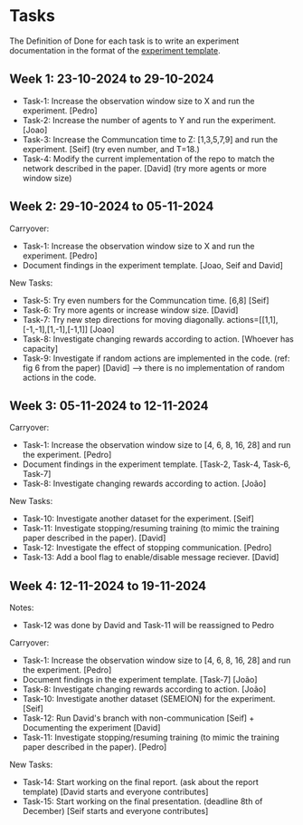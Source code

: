 # Tasks

The Definition of Done for each task is to write an experiment documentation in the format of the [experiment template](./experiments/experiement_template.md).

## Week 1: 23-10-2024 to 29-10-2024

- Task-1: Increase the observation window size to X and run the experiment. [Pedro]
- Task-2: Increase the number of agents to Y and run the experiment. [Joao]
- Task-3: Increase the Communcation time to Z: [1,3,5,7,9] and run the experiment. [Seif] (try even number, and T=18.)
- Task-4: Modify the current implementation of the repo to match the network described in the paper. [David] (try more agents or more window size)


## Week 2: 29-10-2024 to 05-11-2024
Carryover:
- Task-1: Increase the observation window size to X and run the experiment. [Pedro]
- Document findings in the experiment template. [Joao, Seif and David]
  
New Tasks:
- Task-5: Try even numbers for the Communcation time. [6,8] [Seif]
- Task-6: Try more agents or increase window size. [David]
- Task-7: Try new step directions for moving diagonally. actions=[[1,1],[-1,-1],[1,-1],[-1,1]] [Joao]
- Task-8: Investigate changing rewards according to action. [Whoever has capacity]
- Task-9: Investigate if random actions are implemented in the code. (ref: fig 6 from the paper) [David] --> there is no implementation of random actions in the code.

## Week 3: 05-11-2024 to 12-11-2024
Carryover:
- Task-1: Increase the observation window size to [4, 6, 8, 16, 28] and run the experiment. [Pedro]
- Document findings in the experiment template. [Task-2, Task-4, Task-6, Task-7]
- Task-8: Investigate changing rewards according to action. [João]

New Tasks:
- Task-10: Investigate another dataset for the experiment. [Seif]
- Task-11: Investigate stopping/resuming training (to mimic the training paper described in the paper). [David]
- Task-12: Investigate the effect of stopping communication. [Pedro]
- Task-13: Add a bool flag to enable/disable message reciever. [David]

## Week 4: 12-11-2024 to 19-11-2024

Notes:
- Task-12 was done by David and Task-11 will be reassigned to Pedro 

Carryover:
- Task-1: Increase the observation window size to [4, 6, 8, 16, 28] and run the experiment. [Pedro]
- Document findings in the experiment template. [Task-7] [João]
- Task-8: Investigate changing rewards according to action. [João]
- Task-10: Investigate another dataset (SEMEION) for the experiment. [Seif]
- Task-12: Run David's branch with non-communication [Seif] + Documenting the experiment [David]
- Task-11: Investigate stopping/resuming training (to mimic the training paper described in the paper). [Pedro]

New Tasks:
- Task-14: Start working on the final report. (ask about the report template) [David starts and everyone contributes]
- Task-15: Start working on the final presentation. (deadline 8th of December) [Seif starts and everyone contributes]
